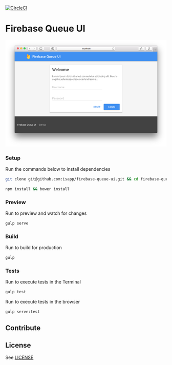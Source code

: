 [![CircleCI](https://circleci.com/gh/isapp/firebase-queue-ui.svg?style=svg)](https://circleci.com/gh/isapp/firebase-queue-ui)

# Firebase Queue UI

![](screenshot.png)

### Setup

Run the commands below to install dependencies

```bash
git clone git@github.com:isapp/firebase-queue-ui.git && cd firebase-queue-ui
```

```bash
npm install && bower install
```

### Preview

Run to preview and watch for changes

```bash
gulp serve
```

### Build

Run to build for production

```bash
gulp
```

### Tests

Run to execute tests in the Terminal

```bash
gulp test
```

Run to execute tests in the browser

```bash
gulp serve:test
```

## Contribute


## License

See [LICENSE](LICENSE)
